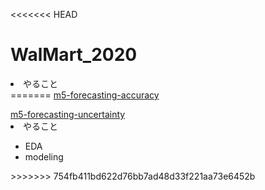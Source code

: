 <<<<<<< HEAD
# WalMart_2020


<li>やること</li>
=======
<a href='https://www.kaggle.com/c/m5-forecasting-accuracy'>  m5-forecasting-accuracy</a>
<p>  </p>
<a href='https://www.kaggle.com/c/m5-forecasting-uncertainty'> m5-forecasting-uncertainty</a>



<li>やること</li>
<ul>
  <li>EDA</li>
  <li>modeling</li>
</ul>
>>>>>>> 754fb411bd622d76bb7ad48d33f221aa73e6452b
